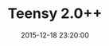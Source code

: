 ---
layout: page
title: "Teensy 2.0++"
category: hardware
date: 2015-12-18 23:20:00
order: 5
toc: false
---